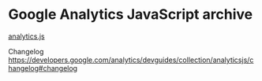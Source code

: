 # Google Analytics JavaScript archive

[analytics.js](//www.google-analytics.com/analytics.js)

Changelog https://developers.google.com/analytics/devguides/collection/analyticsjs/changelog#changelog

